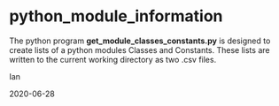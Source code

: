 # python_module_information

The python program **get_module_classes_constants.py** is designed to create lists of a python modules 
Classes and Constants. These lists are written to the current working directory as two .csv files.

Ian

2020-06-28
